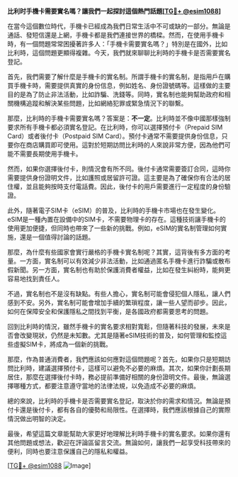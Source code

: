 **比利时手機卡需要實名嗎？讓我們一起探討這個熱門話題[[TG💪+ @esim1088](https://t.me/s/esim1088)]**

在當今這個數位時代，手機卡已經成為我們日常生活中不可或缺的一部分。無論是通話、發短信還是上網，手機卡都是我們連接世界的橋樑。然而，在使用手機卡時，有一個問題常常困擾著許多人：「手機卡需要實名嗎？」特別是在國外，比如比利時，這個問題更顯得複雜。今天，我們就來聊聊比利時的手機卡是否需要實名登記。

首先，我們需要了解什麼是手機卡的實名制。所謂手機卡的實名制，是指用戶在購買手機卡時，需要提供真實的身份信息，例如姓名、身份證號碼等。這樣做的主要目的是為了防止非法活動，比如詐騙、洗錢等。同時，實名制也能夠幫助政府和相關機構追蹤和解決某些問題，比如網絡犯罪或緊急情況下的聯繫。

那麼，比利時的手機卡需要實名嗎？答案是：**不一定**。比利時並不像中國那樣強制要求所有手機卡都必須實名登記。在比利時，你可以選擇預付卡（Prepaid SIM Card）或者後付卡（Postpaid SIM Card）。預付卡通常不需要提供身份信息，只要你在商店購買即可使用。這對於短期訪問比利時的人來說非常方便，因為他們可能不需要長期使用手機卡。

然而，如果你選擇後付卡，則情況會有所不同。後付卡通常需要簽訂合同，這時你需要提供身份證明文件，比如護照或居留許可證。這主要是為了確保你有合法的居住權，並且能夠按時支付電話費。因此，後付卡的用戶需要進行一定程度的身份驗證。

此外，隨著電子SIM卡（eSIM）的普及，比利時的手機卡市場也在發生變化。eSIM是一種內置在設備中的SIM卡，不需要物理卡的存在。這種技術讓手機卡的使用更加便捷，但同時也帶來了一些新的挑戰。例如，eSIM的實名制管理如何實施，還是一個值得討論的話題。

那麼，為什麼有些國家會實行嚴格的手機卡實名制呢？其實，這背後有多方面的考量。一方面，實名制可以有效減少非法活動，比如通過匿名手機卡進行詐騙或散布假新聞。另一方面，實名制也有助於保護消費者權益，比如在發生糾紛時，能夠更容易地找到責任人。

不過，實名制也不是沒有缺點。有些人擔心，實名制可能會侵犯個人隱私，讓人們感到不安。另外，實名制可能會增加手續的繁瑣程度，讓一些人望而卻步。因此，如何在保障安全和保護隱私之間找到平衡，是各國政府都需要思考的問題。

回到比利時的情況，雖然手機卡的實名要求相對寬鬆，但隨著科技的發展，未來是否會改變現狀，仍然是未知數。尤其是隨著eSIM技術的普及，如何管理和監控這些虛擬SIM卡，將成為一個新的挑戰。

那麼，作為普通消費者，我們應該如何應對這個問題呢？首先，如果你只是短期訪問比利時，建議選擇預付卡，這樣可以避免不必要的麻煩。其次，如果你計劃長期居住，那麼在選擇後付卡時，務必提前準備好相關的身份證明文件。最後，無論選擇哪種方式，都要注意遵守當地的法律法規，以免造成不必要的麻煩。

總的來說，比利時的手機卡是否需要實名登記，取決於你的需求和情況。無論是預付卡還是後付卡，都有各自的優勢和局限性。在選擇時，我們應該根據自己的實際情況做出明智的決定。

最後，希望這篇文章能幫助大家更好地理解比利時手機卡的實名要求。如果你還有其他問題或想法，歡迎在評論區留言交流。無論如何，讓我們一起享受科技帶來的便利，同時也要注意保護自己的隱私和權益。

[[TG💪+ @esim1088](https://t.me/s/esim1088) ![Image](https://i.postimg.cc/4NQfJmqS/Snipaste-2025-05-13-00-14-12.png)]